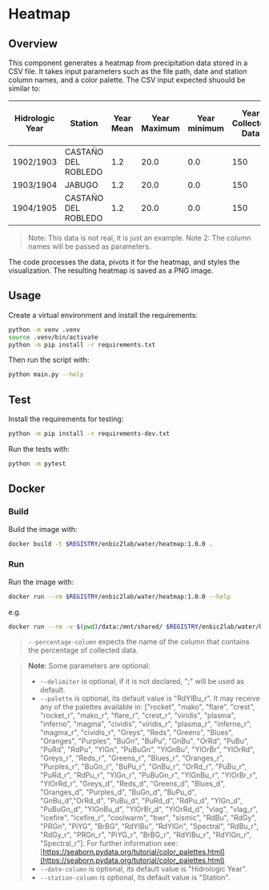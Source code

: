 # Heatmap

## Overview
This component generates a heatmap from precipitation data stored in a CSV file. It takes input parameters such as the file path, date and station column names, and a color palette. The CSV input expected shuould be similar to:

|Hidrologic Year | Station | Year Mean | Year Maximum | Year minimum | Year Collected Data | Year Empty Data | Year Collected Data (Percentage) | Year Empty Data (Percentage) | Sum of the Year|
|----------------|---------|-----------|--------------|--------------|---------------------|-----------------|---------------------------------|-----------------------------|----------------|
|1902/1903 | CASTAÑO DEL ROBLEDO | 1.2 | 20.0 | 0.0 | 150 | 215 | 41.0 | 59.0 | 80.0 |
|1903/1904 | JABUGO | 1.2 | 20.0 | 0.0 | 150 | 215 | 41.0 | 59.0 | 80.0 |
|1904/1905 | CASTAÑO DEL ROBLEDO | 1.2 | 20.0 | 0.0 | 150 | 215 | 41.0 | 59.0 | 80.0 |
> Note: This data is not real, it is just an example.
> Note 2: The column names will be passed as parameters.

The code processes the data, pivots it for the heatmap, and styles the visualization. The resulting heatmap is saved as a PNG image. 

## Usage
Create a virtual environment and install the requirements:

```sh
python -m venv .venv
source .venv/bin/activate
python -m pip install -r requirements.txt
```

Then run the script with:
```sh
python main.py --help
```

## Test
Install the requirements for testing:
```sh
python -m pip install -r requirements-dev.txt
```
Run the tests with:

```sh
python -m pytest
```
## Docker

### Build
Build the image with:

```sh
docker build -t $REGISTRY/enbic2lab/water/heatmap:1.0.0 .
```

### Run
Run the image with:

```sh
docker run --rm $REGISTRY/enbic2lab/water/heatmap:1.0.0 --help
```

e.g.
```sh
docker run --rm -v $(pwd)/data:/mnt/shared/ $REGISTRY/enbic2lab/water/heatmap:1.0.0 --filepath /mnt/shared/StatiscalData.csv --date-column "Hidrologic Year" --station-column Station --percentage-column "Year Collected Data (Percentage)" --palette RdYlBu_r --delimiter ";"
```
> `--percentage-column` expects the name of the column that contains the percentage of collected data.

> **Note**: Some parameters are optional:
>   - `--delimiter` is optional, if it is not declared, ";" will be used as default.
>   - `--palette` is optional, its default value is "RdYlBu_r". It may receive any of the palettes available in: ["rocket", "mako", "flare", "crest", "rocket_r", "mako_r", "flare_r", "crest_r", "viridis", "plasma", "inferno", "magma", "cividis", "viridis_r", "plasma_r", "inferno_r", "magma_r", "cividis_r", "Greys", "Reds", "Greens", "Blues", "Oranges", "Purples", "BuGn", "BuPu", "GnBu", "OrRd", "PuBu", "PuRd", "RdPu", "YlGn", "PuBuGn", "YlGnBu", "YlOrBr", "YlOrRd", "Greys_r", "Reds_r", "Greens_r", "Blues_r", "Oranges_r", "Purples_r", "BuGn_r", "BuPu_r", "GnBu_r", "OrRd_r", "PuBu_r", "PuRd_r", "RdPu_r", "YlGn_r", "PuBuGn_r", "YlGnBu_r", "YlOrBr_r",             "YlOrRd_r", "Greys_d", "Reds_d", "Greens_d", "Blues_d", "Oranges_d", "Purples_d", "BuGn_d", "BuPu_d", "GnBu_d","OrRd_d", "PuBu_d", "PuRd_d", "RdPu_d", "YlGn_d", "PuBuGn_d", "YlGnBu_d", "YlOrBr_d", "YlOrRd_d", "vlag", "vlag_r", "icefire", "icefire_r", "coolwarm", "bwr", "sismic", "RdBu", "RdGy", "PRGn", "PiYG", "BrBG", "RdYlBu", "RdYlGn", "Spectral", "RdBu_r", "RdGy_r", "PRGn_r", "PiYG_r", "BrBG_r", "RdYlBu_r", "RdYlGn_r", "Spectral_r"]. For further information see: [https://seaborn.pydata.org/tutorial/color_palettes.html](https://seaborn.pydata.org/tutorial/color_palettes.html)
> - `--date-column` is optional, its default value is "Hidrologic Year".
> - `--station-column` is optional, its default value is "Station".